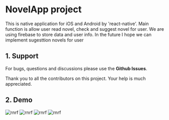 # NovelApp project
This is native application for iOS and Android by 'react-native'. Main function is allow user read novel, check and suggest novel for user.
We are using firebase to store data and user info.
In the future I hope we can implement sugesttion novels for user

## 1. Support

For bugs, questions and discussions please use the **Github Issues**.

Thank you to all the contributors on this project. Your help is much appreciated.

## 2. Demo
![rnrf](https://user-images.githubusercontent.com/3681859/27937441-ef61d932-626b-11e7-885f-1db7dc74b32e.gif)
![rnrf](https://user-images.githubusercontent.com/3681859/27937441-ef61d932-626b-11e7-885f-1db7dc74b32e.gif)
![rnrf](https://user-images.githubusercontent.com/3681859/27937441-ef61d932-626b-11e7-885f-1db7dc74b32e.gif)
![rnrf](https://user-images.githubusercontent.com/3681859/27937441-ef61d932-626b-11e7-885f-1db7dc74b32e.gif)

